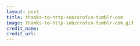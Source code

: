 ```yaml
---
layout: post
title: thanks-to-http-subzerofun-tumblr-com
image: thanks-to-http-subzerofun-tumblr-com.gif
credit_name: 
credit_url:
---
```


